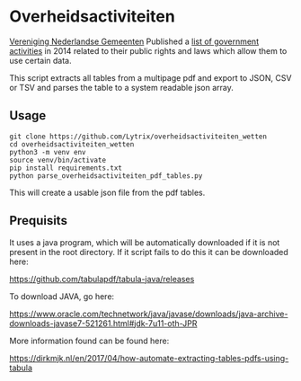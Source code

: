 #  Overheidsactiviteiten #

[Vereniging Nederlandse Gemeenten](https://www.vng.nl) Published a [list of government activities](https://vng.nl/files/vng/brieven/2014/attachments/20140709_aanzet-voor-een-lijst-met-overheidsactiviteiten.pdf) in 2014 related to their public rights and laws which allow them to use certain data.

This script extracts all tables from a multipage pdf and export to JSON, CSV or TSV and parses the table to a system readable json array.

## Usage

```
git clone https://github.com/Lytrix/overheidsactiviteiten_wetten
cd overheidsactiviteiten_wetten
python3 -m venv env
source venv/bin/activate
pip install requirements.txt
python parse_overheidsactiviteiten_pdf_tables.py
```
This will create a usable json file from the pdf tables.

## Prequisits
It uses a java program, which will be automatically downloaded if it is not present in the root directory. 
If it script fails to do this it can be downloaded here:

https://github.com/tabulapdf/tabula-java/releases

To download JAVA, go here:

https://www.oracle.com/technetwork/java/javase/downloads/java-archive-downloads-javase7-521261.html#jdk-7u11-oth-JPR

More information found can be found here:

https://dirkmjk.nl/en/2017/04/how-automate-extracting-tables-pdfs-using-tabula
